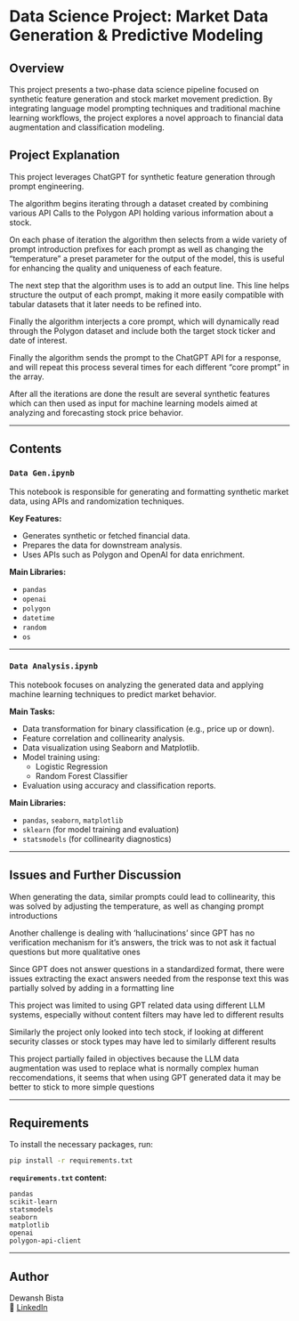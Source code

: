 
# Data Science Project: Market Data Generation & Predictive Modeling

## Overview

This project presents a two-phase data science pipeline focused on synthetic feature generation and stock market movement prediction. By integrating language model prompting techniques and traditional machine learning workflows, the project explores a novel approach to financial data augmentation and classification modeling.

## Project Explanation

This project leverages ChatGPT for synthetic feature generation through prompt engineering. 

The algorithm begins iterating through a dataset created by combining various API Calls to the Polygon API holding various information about a stock.

On each phase of iteration the algorithm then selects from a wide variety of  prompt introduction prefixes for each prompt as well as changing the “temperature” a preset parameter for the output of the model, this is useful for enhancing the quality and uniqueness of each feature.

The next step that the algorithm uses is to add an output line. This line helps structure the output of each prompt, making it more easily compatible with tabular datasets that it later needs to be refined into.

Finally the algorithm interjects a core prompt, which will dynamically read through the Polygon dataset and include both the target stock ticker and date of interest.

Finally the algorithm sends the prompt to the ChatGPT API for a response, and will repeat this process several times for each different “core prompt” in the array. 

After all the iterations are done the result are several synthetic features which can then used as input for machine learning models aimed at analyzing and forecasting stock price behavior.

---

## Contents

### `Data Gen.ipynb`
This notebook is responsible for generating and formatting synthetic market data, using APIs and randomization techniques.

**Key Features:**
- Generates synthetic or fetched financial data.
- Prepares the data for downstream analysis.
- Uses APIs such as Polygon and OpenAI for data enrichment.

**Main Libraries:**
- `pandas`
- `openai`
- `polygon`
- `datetime`
- `random`
- `os`

---

### `Data Analysis.ipynb`
This notebook focuses on analyzing the generated data and applying machine learning techniques to predict market behavior.

**Main Tasks:**
- Data transformation for binary classification (e.g., price up or down).
- Feature correlation and collinearity analysis.
- Data visualization using Seaborn and Matplotlib.
- Model training using:
  - Logistic Regression
  - Random Forest Classifier
- Evaluation using accuracy and classification reports.

**Main Libraries:**
- `pandas`, `seaborn`, `matplotlib`
- `sklearn` (for model training and evaluation)
- `statsmodels` (for collinearity diagnostics)

---

## Issues and Further Discussion

When generating the data, similar prompts could lead to collinearity, this was solved by adjusting the temperature, as well as changing prompt introductions

Another challenge is dealing with ‘hallucinations’ since GPT has no verification mechanism for it’s answers, the trick was to not ask it factual questions but more qualitative ones

Since GPT does not answer questions in a standardized format, there were issues extracting the exact answers needed from the response text this was partially solved by adding in a formatting line

This project was limited to using GPT related data using different LLM systems, especially without content filters may have led to different results

Similarly the project only looked into tech stock, if looking at different security classes or stock types may have led to similarly different results

This project partially failed in objectives because the LLM data augmentation was used to replace what is normally complex human reccomendations, it seems that when using GPT generated data it may be better to stick to more simple questions

---

## Requirements

To install the necessary packages, run:

```bash
pip install -r requirements.txt
```

**`requirements.txt` content:**
```
pandas
scikit-learn
statsmodels
seaborn
matplotlib
openai
polygon-api-client
```

---

## Author

Dewansh Bista  
🔗 [LinkedIn](https://www.linkedin.com/in/dewansh-bista/)
